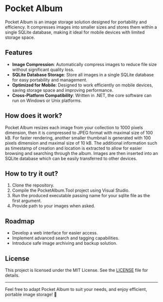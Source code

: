 # Pocket Album

Pocket Album is an image storage solution designed for portability and efficiency. It compresses images into smaller sizes and stores them within a single SQLite database, making it ideal for mobile devices with limited storage space.

## Features

- **Image Compression**: Automatically compress images to reduce file size without significant quality loss.
- **SQLite Database Storage**: Store all images in a single SQLite database for easy portability and management.
- **Optimized for Mobile**: Designed to work efficiently on mobile devices, saving storage space and improving performance.
- **Cross-Platform Compatibility**: Written in .NET, the core software can run on Windows or Unix platforms.

## How does it work?

Pocket Album resizes each image from your collection to 1000 pixels dimension, then it is compressed to JPEG format with maximal size of 100 kB. For faster rendering, another smaller thumbnail is generated with 100 pixels dimension and maximal size of 10 kB. The additional information such as timestamp of creation and location is extracted to allow for easier browsing and searching through the album. Images are then inserted into an SQLite database which can be easily transferred to other devices.

## How to try it out?

1. Clone the repository.
2. Compile the PocketAlbum.Tool project using Visual Studio.
3. Run the produced executable passing name for your sqlite file as the first argument.
4. Provide path to your images when asked.

## Roadmap

- Develop a web interface for easier access.
- Implement advanced search and tagging capabilities.
- Introduce safe image archiving and backup solution.

## License

This project is licensed under the MIT License. See the [LICENSE](LICENSE) file for details.

---

Feel free to adapt Pocket Album to suit your needs, and enjoy efficient, portable image storage! 🚀